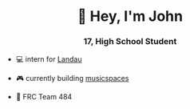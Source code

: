 <h1 align="center">👋 Hey, I'm John</h1>
<h3 align="center">17, High School Student</h3>

- 💻 intern for [Landau](https://www.landau.design/)

- 🎮 currently building [musicspaces](https://github.com/jmurphy5613/musicspaces)

- 🤖 FRC Team 484
